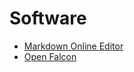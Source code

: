 Software
========

- [Markdown Online Editor](https://github.com/pandao/editor.md)
- [Open Falcon](https://github.com/open-falcon/of-release)
